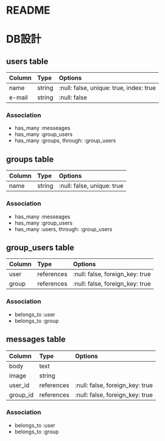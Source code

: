 # README
# DB設計
## users table
| Column         | Type           |Options        |
| :------------- | :------------- |:------------- |
| name           | string         |:null: false, unique: true, index: true|
| e-mail         | string         |:null: false|
### Association
- has_many :messeages
- has_many :group_users
- has_many :groups, through: :group_users
## groups table
| Column         | Type           |Options        |
| :------------- | :------------- |:------------- |
| name           | string         |:null: false, unique: true|
### Association
- has_many :messeages
- has_many :group_users
- has_many :users, through: :group_users
## group_users table
| Column         | Type           |Options        |
| :------------- | :------------- |:------------- |
| user           | references     |:null: false, foreign_key: true|
| group          | references     |:null: false, foreign_key: true|
### Association
- belongs_to :user
- belongs_to :group
## messages table
| Column         | Type           |Options        |
| :------------- | :------------- |:------------- |
| body           | text           |               |
| image          | string         |               |
| user_id          | references     |:null: false, foreign_key: true|
| group_id         | references     |:null: false, foreign_key: true|
### Association
- belongs_to :user
- belongs_to :group